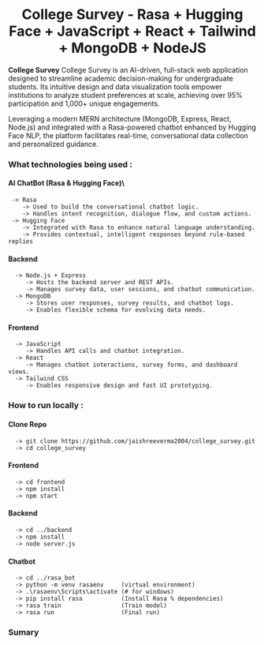 <h1 align="center">College Survey - Rasa + Hugging Face + JavaScript + React + Tailwind + MongoDB + NodeJS  </h1>
<p><strong>College Survey</strong> College Survey is an AI-driven, full-stack web application designed to streamline academic decision-making for undergraduate students. Its intuitive design and data visualization tools empower institutions to analyze student preferences at scale, achieving over 95% participation and 1,000+ unique engagements.</p>

<p>Leveraging a modern MERN architecture (MongoDB, Express, React, Node.js) and integrated with a Rasa-powered chatbot enhanced by Hugging Face NLP, the platform facilitates real-time, conversational data collection and personalized guidance.</p>


### What technologies being used :
#### AI ChatBot (Rasa & Hugging Face)\
     -> Rasa 
        -> Used to build the conversational chatbot logic.
        -> Handles intent recognition, dialogue flow, and custom actions.
     -> Hugging Face
        -> Integrated with Rasa to enhance natural language understanding.
        -> Provides contextual, intelligent responses beyond rule-based replies
#### Backend 
      -> Node.js + Express
         -> Hosts the backend server and REST APIs.
         -> Manages survey data, user sessions, and chatbot communication.
      -> MongoDB
         -> Stores user responses, survey results, and chatbot logs.
         -> Enables flexible schema for evolving data needs.
#### Frontend 
      -> JavaScript
         -> Handles API calls and chatbot integration.
      -> React
         -> Manages chatbot interactions, survey forms, and dashboard views.
      -> Tailwind CSS
         -> Enables responsive design and fast UI prototyping.
         
### How to run locally :
#### Clone Repo 
      -> git clone https://github.com/jaishreeverma2004/college_survey.git
      -> cd college_survey
#### Frontend 
      -> cd frontend
      -> npm install
      -> npm start
#### Backend 
      -> cd ../backend
      -> npm install
      -> node server.js
#### Chatbot 
      -> cd ../rasa_bot
      -> python -m venv rasaenv     (virtual environment)
      -> .\rasaenv\Scripts\activate (# for windows)
      -> pip install rasa           (Install Rasa % dependencies)
      -> rasa train                 (Train model)
      -> rasa run                   (Final run)

### Sumary 












